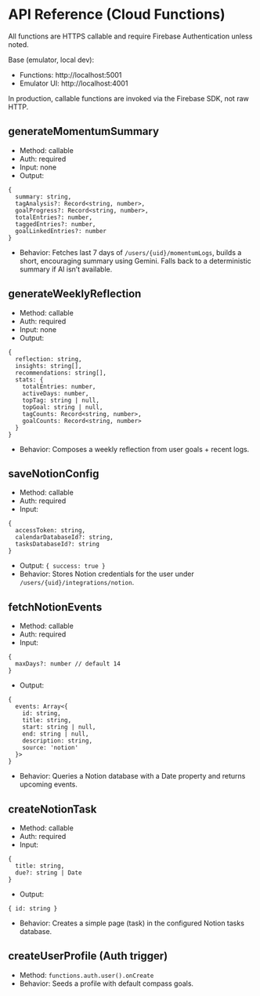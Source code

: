 # API Reference (Cloud Functions)

All functions are HTTPS callable and require Firebase Authentication unless noted.

Base (emulator, local dev):
- Functions: http://localhost:5001
- Emulator UI: http://localhost:4001

In production, callable functions are invoked via the Firebase SDK, not raw HTTP.

## generateMomentumSummary
- Method: callable
- Auth: required
- Input: none
- Output:
```
{
  summary: string,
  tagAnalysis?: Record<string, number>,
  goalProgress?: Record<string, number>,
  totalEntries?: number,
  taggedEntries?: number,
  goalLinkedEntries?: number
}
```
- Behavior: Fetches last 7 days of `/users/{uid}/momentumLogs`, builds a short, encouraging summary using Gemini. Falls back to a deterministic summary if AI isn’t available.

## generateWeeklyReflection
- Method: callable
- Auth: required
- Input: none
- Output:
```
{
  reflection: string,
  insights: string[],
  recommendations: string[],
  stats: {
    totalEntries: number,
    activeDays: number,
    topTag: string | null,
    topGoal: string | null,
    tagCounts: Record<string, number>,
    goalCounts: Record<string, number>
  }
}
```
- Behavior: Composes a weekly reflection from user goals + recent logs.

## saveNotionConfig
- Method: callable
- Auth: required
- Input:
```
{
  accessToken: string,
  calendarDatabaseId?: string,
  tasksDatabaseId?: string
}
```
- Output: `{ success: true }`
- Behavior: Stores Notion credentials for the user under `/users/{uid}/integrations/notion`.

## fetchNotionEvents
- Method: callable
- Auth: required
- Input:
```
{
  maxDays?: number // default 14
}
```
- Output:
```
{
  events: Array<{
    id: string,
    title: string,
    start: string | null,
    end: string | null,
    description: string,
    source: 'notion'
  }>
}
```
- Behavior: Queries a Notion database with a Date property and returns upcoming events.

## createNotionTask
- Method: callable
- Auth: required
- Input:
```
{
  title: string,
  due?: string | Date
}
```
- Output:
```
{ id: string }
```
- Behavior: Creates a simple page (task) in the configured Notion tasks database.

## createUserProfile (Auth trigger)
- Method: `functions.auth.user().onCreate`
- Behavior: Seeds a profile with default compass goals.
